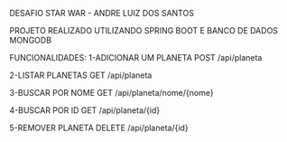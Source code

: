 DESAFIO STAR WAR - ANDRE LUIZ DOS SANTOS

PROJETO REALIZADO UTILIZANDO SPRING BOOT E BANCO DE DADOS MONGODB

FUNCIONALIDADES:
1-ADICIONAR UM PLANETA
POST /api/planeta

2-LISTAR PLANETAS
GET /api/planeta

3-BUSCAR POR NOME
GET /api/planeta/nome/{nome}

4-BUSCAR POR ID
GET /api/planeta/{id}

5-REMOVER PLANETA
DELETE /api/planeta/{id}
